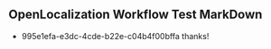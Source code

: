 ## OpenLocalization Workflow Test MarkDown
* 995e1efa-e3dc-4cde-b22e-c04b4f00bffa 
thanks!<!--HONumber=Mar16_HO3-->
